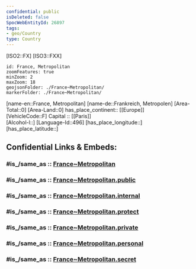 ```yaml
---
confidential: public
isDeleted: false
SpocWebEntityId: 26897
tags:
- geo/Country
type: Country
---
```


[ISO2::FX]
[ISO3::FXX]
```leaflet
id: France, Metropolitan
zoomFeatures: true 
minZoom: 2 
maxZoom: 18
geojsonFolder: ./France~Metropolitan/
markerFolder: ./France~Metropolitan/
```

[name-en::France, Metropolitan]
[name-de::Frankreich, Metropolen]
[Area-Total::0]
[Area-Land::0]
has_place_continent:: [[Europe]]  
[VehicleCode::F]
Capital :: [[Paris]]  
[Alcohol-l::]
[Language-Id::496]
[has_place_longitude::]
[has_place_latitude::]


## Confidential Links & Embeds: 

### #is_/same_as :: [France~Metropolitan](/_Standards/Earth/Continent/Europe/Europe~West/France~Metropolitan.md) 

### #is_/same_as :: [France~Metropolitan.public](/_public/Earth/Continent/Europe/Europe~West/France~Metropolitan.public.md) 

### #is_/same_as :: [France~Metropolitan.internal](/_internal/Earth/Continent/Europe/Europe~West/France~Metropolitan.internal.md) 

### #is_/same_as :: [France~Metropolitan.protect](/_protect/Earth/Continent/Europe/Europe~West/France~Metropolitan.protect.md) 

### #is_/same_as :: [France~Metropolitan.private](/_private/Earth/Continent/Europe/Europe~West/France~Metropolitan.private.md) 

### #is_/same_as :: [France~Metropolitan.personal](/_personal/Earth/Continent/Europe/Europe~West/France~Metropolitan.personal.md) 

### #is_/same_as :: [France~Metropolitan.secret](/_secret/Earth/Continent/Europe/Europe~West/France~Metropolitan.secret.md)

